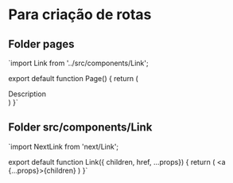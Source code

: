 # Para criação de rotas
## Folder pages
`import Link from '../src/components/Link';

export default function <Name>Page() {
    return (
        <div>
            <Link href="/path">
                Description
            </Link>
        </div>
    )
}`

## Folder src/components/Link
`import NextLink from 'next/Link';

export default function Link({ children, href, ...props}) {
    return (
        <Link href={href} passHref>
            <a {...props}>{children}</a>
        </Link>
    )
}`



